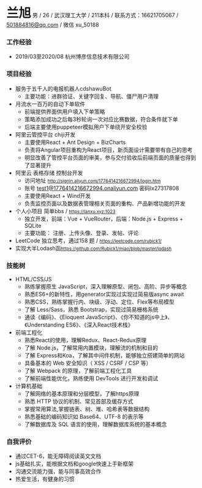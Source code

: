  <font size='6'><b>兰旭</b></font> 男 / 26 / 武汉理工大学 / 211本科 / 
 联系方式：16621705067 / 501884816@qq.com / 微信 xu_50188
 

### 工作经验
  * 2019/03至2020/08 杭州博彦信息技术有限公司
  
### 项目经验
* 服务于五千人的电报机器人cdshawuBot
  * 主要功能：进群验证、关键字回复、导航、僵尸用户清理
* 月流水一百万的自动下单软件
  * 前端提供界面供用户填入下单策略
  * 策略添加成功之后每3秒轮询一次对应比赛数据，符合条件就下单
  * 后端主要使用puppeteer模拟用户下单绕开安全校验
* 阿里云管控平台 chiji开发
  * 主要使用React + Ant Design + BizCharts
  * 负责将Angular项目重构为React项目，新页面设计需要带有自己的思考
  * 明显改善了管控平台页面的审美，参与交付验收后前端页面的质量也得到了显著提升
* 阿里云 表格存储 控制台开发
  * 访问地址 <small> http://signin.aliyun.com/1776414216672994/login.htm</small>  
  * 账号 test1@1776414216672994.onaliyun.com 密码lx27317808
  * 主要使用React + Wind开发
  * 负责监控页面以及数据表管理相关页面的重构、产品新增功能的开发
* 个人小项目 简单bbs / <small>https://lanxu.xyz:1023</small>
  * 独立开发，前端：Vue + VueRouter，后端：Node.js + Express + SQLite
  * 主要功能： 注册、上传头像、登录、发帖、评论
* LeetCode 独立思考，通过158 题 / <small>https://leetcode.com/rubick1/</small> 
* 实现大半Lodash函<small>https://github.com/Rubick1/miao/blob/master/lodash</small>

### 技能树
* HTML/CSS/JS 
  * 熟练掌握原生 JavaScript，深入理解原型、闭包、高阶、异步等概念 
  * 熟悉ES6+的新特性，用generator实现过实现过简易版async await 
  * 熟悉CSS，熟练掌握行内、块级、浮动、定位、Flex等布局模型 
  * 了解 Less/Sass，熟悉 Bootstrap，实现过简易栅格系统 
  * 通读《编码》、《Eloquent JavaScript》、《你不知道的js中上》、《Understanding ES6》、《深入React技术栈》
* 前端工程化
  * 熟悉React的使用，理解Redux、React-Redux原理
  * 了解 Node.js，了解常用内置模块，理解流的机制和目的
  * 了解 Express和Koa，了解其中间件机制，能够独立搭建简单的网站
  * 具备基本的 Web 安全知识（ XSS / CSRF / CSP 等）
  * 了解 Webpack 的原理，了解前端工程化工具
  * 了解前端性能优化，熟练使用 DevTools 进行开发和调试
* 计算机基础
  * 了解网络的基本原理和分层模型，了解https原理
  * 熟悉 HTTP 协议的机制、常见首部及缓存方式
  * 掌握常用算法,掌握链表、树、堆、哈希表等数据结构
  * 熟悉基础的编码知识如 Base64、UTF-8 的表示等
  * 了解数据库及 SQL 语言的使用，理解数据库系统的基本概念 

### 自我评价

  * 通过CET-6，能无障碍阅读英文文档
  * js基础扎实，能根据文档和google快速上手新框架
  * 沟通交流能力强，能与同事高效合作
  * 热爱生活，有健身的习惯
 

